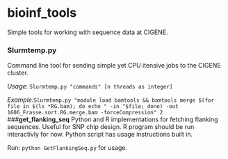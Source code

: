 bioinf_tools
============

Simple tools for working with sequence data at CIGENE.
### **Slurmtemp.py**
Command line tool for sending simple yet CPU itensive jobs to the CIGENE cluster.

*Usage*: `Slurmtemp.py "commands" [n threads as integer]`

*Example:*`Slurmtemp.py "module load bamtools && bamtools merge $(for file in $(ls *RG.bam); do echo " -in "$file; done) -out 1606_Frasse.sort.RG.merge.bam -forceCompression" 2`
###**get_flanking_seq**
Python and R implementations for fetching flanking sequences. Useful for SNP chip design.
R program should be run interactivly for now. Python script has usage instructions built in.

Run: `python GetFlankingSeq.py` for usage.
